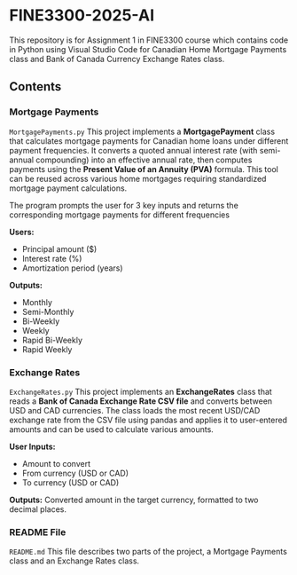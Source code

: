 # FINE3300-2025-AI
This repository is for Assignment 1 in FINE3300 course which contains code in Python using Visual Studio Code for Canadian Home Mortgage Payments class and Bank of Canada Currency Exchange Rates class.   

## Contents
### Mortgage Payments
`MortgagePayments.py` This project implements a **MortgagePayment** class that calculates mortgage payments for Canadian home loans under different payment frequencies. It converts a quoted annual interest rate (with semi-annual compounding) into an effective annual rate, then computes payments using the **Present Value of an Annuity (PVA)** formula. This tool can be reused across various home mortgages requiring standardized mortgage payment calculations.

The program prompts the user for 3 key inputs and returns the corresponding mortgage payments for different frequencies

**Users:**
- Principal amount ($)
- Interest rate (%)
- Amortization period (years)

**Outputs:**
- Monthly
- Semi-Monthly
- Bi-Weekly
- Weekly
- Rapid Bi-Weekly
- Rapid Weekly  

### Exchange Rates
`ExchangeRates.py` This project implements an **ExchangeRates** class that reads a **Bank of Canada Exchange Rate CSV file** and converts between USD and CAD currencies. The class loads the most recent USD/CAD exchange rate from the CSV file using pandas and applies it to user-entered amounts and can be used to calculate various amounts.

**User Inputs:**
- Amount to convert
- From currency (USD or CAD)
- To currency (USD or CAD)

**Outputs:**
Converted amount in the target currency, formatted to two decimal places.

### README File
`README.md` This file describes two parts of the project, a Mortgage Payments class and an Exchange Rates class.


